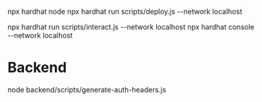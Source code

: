 npx hardhat node
npx hardhat run scripts/deploy.js --network localhost

npx hardhat run scripts/interact.js --network localhost
npx hardhat console --network localhost


# Backend
node backend/scripts/generate-auth-headers.js


